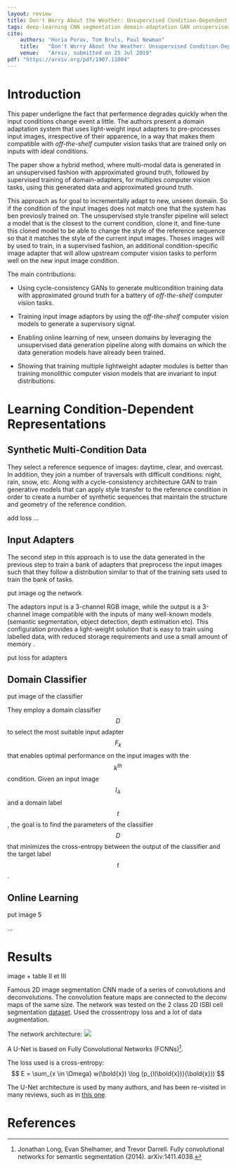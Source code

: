 ```yaml
---
layout: review
title: Don't Worry About the Weather: Unsupervised Condition-Dependent Domain Adaptation
tags: deep-learning CNN segmentation domain-adaptation GAN unsupervised traffic
cite:
    authors: "Horia Porav, Tom Bruls, Paul Newman"
    title:   "Don't Worry About the Weather: Unsupervised Condition-Dependent Domain Adaptation"
    venue:   "Arxiv, submitted on 25 Jul 2019"
pdf: "https://arxiv.org/pdf/1907.11004"
---
```


# Introduction

This paper underligne the fact that perfermence degrades quickly when the input conditions change event a little. 
The authors present a domain adaptation system that uses light-weight input adapters to pre-processes input images, irrespective of their apparence, in a way that makes them compatible with *off-the-shelf* cumputer vision tasks that are trained only on inputs with ideal conditions. 


The paper show a hybrid method, where multi-modal data is generated in an unsupervised fashion with approximated ground truth, followed by supervised training of domain-adapters, for multiples computer vision tasks, using this generated data and approximated ground truth.


This approach as for goal to incrementally adapt to new, unseen domain.
So if the condition of the input images does not match one that the system has ben previosly trained on.
The unsupervised style transfer pipeline will select a model that is the closest to the current condition, clone it, and fine-tune this cloned model to be able to change the style of the reference sequence so that it matches the style of the current input images.
Thoses images will by used to train, in a supervised fashion, an additional condition-specific image adapter that will allow upstream computer vision tasks to perform well on the new input image condition.


The main contributions:

- Using cycle-consistency GANs to generate multicondition training data with approximated ground truth for a battery of *off-the-shelf* computer vision tasks.

- Training input image adaptors by using the *off-the-shelf* computer vision models to generate a supervisory signal.

- Enabling online learning of new, unseen domains by leveraging the unsupervised data generation pipeline along with domains on which the data generation models have already been trained.

- Showing that training multiple lightweight adapter modules is better than training monolithic computer vision models that are invariant to input distributions.


# Learning Condition-Dependent Representations

## Synthetic Multi-Condition Data

They select a reference sequence of images: daytime, clear, and overcast.
In addition, they join a number of traversals with difficult conditions: night, rain, snow, etc. 
Along with a cycle-consistency architecture GAN to train generative models that can apply style transfer to the reference condition in order to create a number of synthetic sequences that maintain the structure and geometry of the reference condition.

add loss ...

## Input Adapters

The second step in this approach is to use the data generated in the previous step to train a bank of adapters that preprocess the input images such that they follow a distribution similar to that of the training sets used to train the bank of tasks.

put image og the network

The adaptors input is a 3-channel RGB image, while the output is a 3-channel image compatible with the inputs of many well-known models (semantic segmentation, object detection, depth estimation etc).
This configuration provides a light-weight solution that is easy to train using labelled data, with reduced storage requirements and use a small amount of memory .

put loss for adapters

## Domain Classifier

put image of the classifier 

They employ a domain classifier $$D$$ to select the most suitable input adapter $$F_k$$ that enables optimal performance on the input images with the $$k^{th}$$ condition.
Given an input image $$I_A$$ and a domain label $$t$$, the goal is to find the parameters of the classifier $$D$$ that minimizes the cross-entropy between the output of the classifier and the target label $$t$$.

## Online Learning 

put image 5 

...

# Results

image + table II et III




Famous 2D image segmentation CNN made of a series of convolutions and
deconvolutions. The convolution feature maps are connected to the deconv maps of
the same size. The network was tested on the 2 class 2D ISBI cell segmentation
[dataset](http://www.codesolorzano.com/Challenges/CTC/Welcome.html).
Used the crossentropy loss and a lot of data augmentation.

The network architecture:
![](/article/images/MyReview/UNetArchitecture.png)

A U-Net is based on Fully Convolutional Networks (FCNNs)[^1].

The loss used is a cross-entropy:
$$ E = \sum_{x \in \Omega} w(\bold{x}) \log (p_{l(\bold{x})}(\bold{x})) $$

The U-Net architecture is used by many authors, and has been re-visited in
many reviews, such as in [this one](https://vitalab.github.io/article/2019/05/02/MRIPulseSeqGANSynthesis.html).

# References

[^1]: Jonathan Long, Evan Shelhamer, and Trevor Darrell. Fully convolutional
      networks for semantic segmentation (2014). arXiv:1411.4038.
